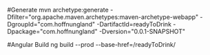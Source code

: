 #Generate
	mvn archetype:generate -Dfilter="org.apache.maven.archetypes:maven-archetype-webapp" -DgroupId="com.hoffnungland" -DartifactId=readyToDrink -Dpackage="com.hoffnungland" -Dversion="0.0.1-SNAPSHOT"


#Angular Build
	ng build --prod --base-href=/readyToDrink/
